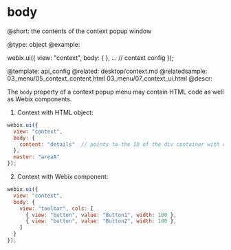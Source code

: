 body
====

@short: the contents of the context popup window


@type: object
@example:

webix.ui({
  view: "context",
  body: {  },
  ...  // context config
});

@template:	api_config
@related:
	desktop/context.md
@relatedsample:
	03_menu/05_context_content.html
	03_menu/07_context_ui.html
@descr:

The `body` property of a context popup menu may contain HTML code as well as Webix components.

1. Context with HTML object:

~~~js
webix.ui({
  view: "context",
  body: {
    content: "details"  // points to the ID of the div container with content
  },
  master: "areaA"
});
~~~

2. Context with Webix component:

~~~js
webix.ui({
  view: "context",
  body: {
    view: "toolbar", cols: [
      { view: "button", value: "Button1", width: 100 },
      { view: "button", value: "Button2", width: 100 },
    ]
  }
});
~~~
